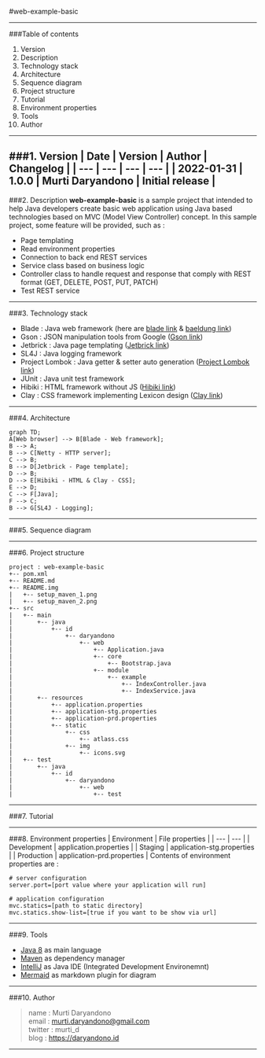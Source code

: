 #web-example-basic

---
###Table of contents
1. Version <br/>
2. Description <br/>
3. Technology stack <br/>
4. Architecture <br/>
5. Sequence diagram <br/>
6. Project structure <br/>
7. Tutorial <br/>
8. Environment properties <br/>
9. Tools <br/>
10. Author

---
###1. Version
| Date | Version | Author | Changelog |
| --- | --- | --- | --- |
| 2022-01-31 | 1.0.0 | Murti Daryandono | Initial release |
---

###2. Description
**web-example-basic** is a sample project that intended to help Java developers create basic web application using Java
based technologies based on MVC (Model View Controller) concept.
In this sample project, some feature will be provided, such as :
- Page templating
- Read environment properties
- Connection to back end REST services
- Service class based on business logic
- Controller class to handle request and response that comply with REST format (GET, DELETE, POST, PUT, PATCH)
- Test REST service
---

###3. Technology stack
- Blade : Java web framework (here are [blade link](https://github.com/lets-blade/blade) & [baeldung link](https://www.baeldung.com/blade))
- Gson : JSON manipulation tools from Google ([Gson link](https://github.com/google/gson))
- Jetbrick : Java page templating ([Jetbrick link](https://github.com/lets-blade/blade-demos/tree/master/blade-template))
- SL4J : Java logging framework
- Project Lombok : Java getter & setter auto generation ([Project Lombok link](https://projectlombok.org/))
- JUnit : Java unit test framework
- Hibiki : HTML framework without JS ([Hibiki link](https://github.com/dashborg/hibiki))
- Clay : CSS framework implementing Lexicon design ([Clay link](https://clayui.com/))
---

###4. Architecture
```mermaid
graph TD;
A[Web browser] --> B[Blade - Web framework];
B --> A;
B --> C[Netty - HTTP server];
C --> B;
B --> D[Jetbrick - Page template];
D --> B;
D --> E[Hibiki - HTML & Clay - CSS];
E --> D;
C --> F[Java];
F --> C;
B --> G[SL4J - Logging];
```
---

###5. Sequence diagram

---

###6. Project structure
```
project : web-example-basic
+-- pom.xml
+-- README.md
+-- README.img
|   +-- setup_maven_1.png
|   +-- setup_maven_2.png
+-- src
|   +-- main
|       +-- java
|           +-- id
|               +-- daryandono
|                   +-- web
|                       +-- Application.java
|                       +-- core
|                           +-- Bootstrap.java
|                       +-- module
|                           +-- example
|                               +-- IndexController.java
|                               +-- IndexService.java
|       +-- resources
|           +-- application.properties
|           +-- application-stg.properties
|           +-- application-prd.properties
|           +-- static
|               +-- css
|                   +-- atlass.css
|               +-- img
|                   +-- icons.svg                    
|   +-- test
|       +-- java
|           +-- id
|               +-- daryandono
|                   +-- web
|                       +-- test
```

---

###7. Tutorial

---

###8. Environment properties
| Environment | File properties | 
| --- | --- |
| Development | application.properties | 
| Staging | application-stg.properties | 
| Production | application-prd.properties | 
Contents of environment properties are :
```properties
# server configuration
server.port=[port value where your application will run]

# application configuration
mvc.statics=[path to static directory]
mvc.statics.show-list=[true if you want to be show via url]
```

---

###9. Tools
- [Java 8]() as main language
- [Maven]() as dependency manager
- [IntelliJ]() as Java IDE (Integrated Development Environemnt)
- [Mermaid]() as markdown plugin for diagram
---

###10. Author
> name : Murti Daryandono <br/>
email : murti.daryandono@gmail.com <br/>
twitter : murti_d <br/>
blog : https://daryandono.id
---